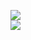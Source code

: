 [![](https://img.shields.io/badge/Made%20With-Github%20Spray-lightgrey.svg?style=for-the-badge&logo=github)](https://github.com/Annihil/github-spray#15556)  
[![](https://i.imgur.com/2DrTn0Z.gif)](https://github.com/Annihil/github-spray)